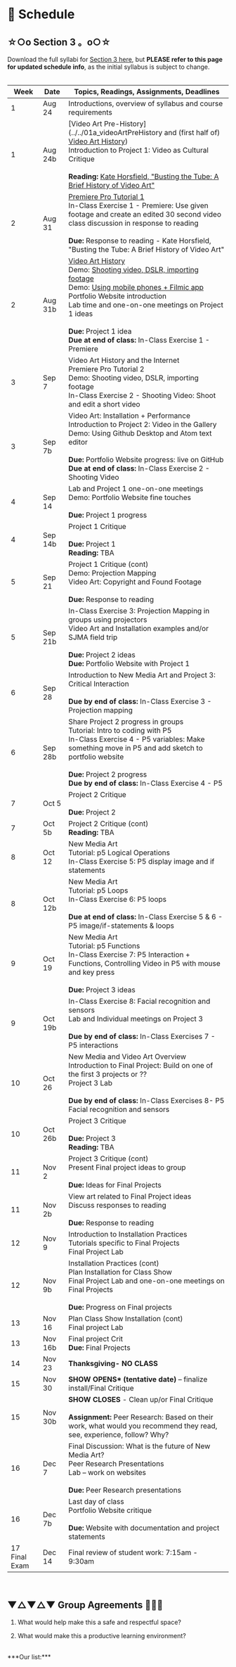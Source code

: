 # 📆 Schedule

## ☆○o Section 3 。o○☆

Download the full syllabi for [Section 3 here](resources/Syllabus_Art75_section3_FA_18.pdf), but **PLEASE refer to this page for updated schedule info**, as the initial syllabus is subject to change.
<br>
<br>


| **Week** | **Date** | **Topics, Readings, Assignments, Deadlines** |
| --- | --- | --- |
| 1 | Aug 24 | Introductions, overview of syllabus and course requirements   |
| 1 | Aug 24b | [Video Art Pre-History](../../01a_videoArtPreHistory and (first half of) [Video Art History](01b_videoArtHistory_pt1)) <br> Introduction to Project 1: Video as Cultural Critique <br><br> **Reading:** [Kate Horsfield, &quot;Busting the Tube: A Brief History of Video Art&quot;](../../readings/*horsfield_busting-the-tube_brief-history-of-video-art)  |
| 2 | Aug 31 | [Premiere Pro Tutorial 1](../../tutorials/01_Premiere) <br> In-Class Exercise 1 - Premiere: Use given footage and create an edited 30 second video <br> class discussion in response to reading <br><br> **Due:** Response to reading - Kate Horsfield, &quot;Busting the Tube: A Brief History of Video Art&quot;  |
| 2 | Aug 31b | [Video Art History](01b_videoArtHistory_pt1) <br> Demo: [Shooting video, DSLR, importing footage](tutorials/02a_shootingDSLR) <br> Demo: [Using mobile phones + Filmic app](tutorials/02b_shootingFilmicPro) <br> Portfolio Website introduction <br> Lab time and one-on-one meetings on Project 1 ideas  <br><br> **Due:** Project 1 idea <br> **Due at end of class:** In-Class Exercise 1 - Premiere  |
| 3 | Sep 7 | Video Art History and the Internet <br> Premiere Pro Tutorial 2 <br> Demo: Shooting video, DSLR, importing footage <br> In-Class Exercise 2 - Shooting Video: Shoot and edit a short video  |
| 3 | Sep 7b | Video Art: Installation + Performance <br> Introduction to Project 2: Video in the Gallery <br> Demo: Using Github Desktop and Atom text editor  <br><br> **Due:** Portfolio Website progress: live on GitHub <br> **Due at end of class:** In-Class Exercise 2 - Shooting Video   |
| 4 | Sep 14 | Lab and Project 1 one-on-one meetings <br> Demo: Portfolio Website fine touches <br><br> **Due:** Project 1 progress  |
| 4 | Sep 14b | Project 1 Critique <br><br> **Due:** Project 1 <br> **Reading:** TBA   |
| 5 | Sep 21 | Project 1 Critique (cont) <br> Demo: Projection Mapping <br> Video Art: Copyright and Found Footage <br><br> **Due:** Response to reading   |
| 5 | Sep 21b | In-Class Exercise 3: Projection Mapping in groups using projectors <br> Video Art and Installation examples and/or SJMA field trip  <br><br> **Due:** Project 2 ideas <br> **Due:** Portfolio Website with Project 1   |
| 6 | Sep 28 | Introduction to New Media Art and Project 3: Critical Interaction <br><br> **Due by end of class:** In-Class Exercise 3 - Projection mapping  |
| 6 | Sep 28b | Share Project 2 progress in groups <br> Tutorial: Intro to coding with P5 <br> In-Class Exercise 4 - P5 variables: Make something move in P5 and add sketch to portfolio website  <br><br> **Due:** Project 2 progress <br> **Due by end of class:** In-Class Exercise 4 - P5  |
| 7 | Oct 5 | Project 2 Critique  <br><br> **Due:** Project 2 |
| 7 | Oct 5b | Project 2 Critique (cont)  <br> **Reading:** TBA  |
| 8 | Oct 12 | New Media Art <br> Tutorial: p5 Logical Operations <br> In-Class Exercise 5: P5 display image and if statements   |
| 8 | Oct 12b | New Media Art <br> Tutorial: p5 Loops <br> In-Class Exercise 6: P5 loops  <br><br> **Due at end of class:** In-Class Exercise  5 &amp; 6 - P5 image/if-statements &amp; loops |
| 9 | Oct 19 | New Media Art <br> Tutorial: p5 Functions <br> In-Class Exercise 7: P5 Interaction + Functions, Controlling Video in P5 with mouse and key press <br><br> **Due:** Project 3 ideas |
| 9 | Oct 19b | In-Class Exercise 8: Facial recognition and sensors <br> Lab and Individual meetings on Project 3  <br><br> **Due by end of class:** In-Class Exercises 7 - P5 interactions  |
| 10 | Oct 26 | New Media and Video Art Overview <br> Introduction to Final Project: Build on one of the first 3 projects or ?? <br> Project 3 Lab  <br><br> **Due by end of class:** In-Class Exercises 8- P5 Facial recognition and sensors |
| 10 | Oct 26b | Project 3 Critique  <br><br> **Due:** Project 3 <br> **Reading:** TBA |
| 11 | Nov 2 | Project 3 Critique (cont) <br> Present Final project ideas to group  <br><br> **Due:** Ideas for Final Projects  |
| 11 | Nov 2b | View art related to Final Project ideas <br> Discuss responses to reading <br><br>  **Due:** Response to reading   |
| 12 | Nov 9 | Introduction to Installation Practices <br> Tutorials specific to Final Projects <br> Final Project Lab  |
| 12 | Nov 9b | Installation Practices (cont) <br> Plan Installation for Class Show <br> Final Project Lab and one-on-one meetings on Final Projects  <br><br> **Due:** Progress on Final projects  |
| 13 | Nov 16 | Plan Class Show Installation (cont) <br> Final project Lab  |
| 13 | Nov 16b | Final project Crit  <br> **Due:** Final Projects  |
| 14 | Nov 23 | **Thanksgiving- NO CLASS** |
| 15 | Nov 30 | **SHOW OPENS\* (tentative date)** – finalize install/Final Critique  |
| 15 | Nov 30b | **SHOW CLOSES** - Clean up/or Final Critique <br><br> **Assignment:** Peer Research: Based on their work, what would you recommend they read, see, experience, follow? Why?  |
| 16 | Dec 7 | Final Discussion: What is the future of New Media Art? <br> Peer Research Presentations <br> Lab – work on websites <br><br> **Due:** Peer Research presentations  |
| 16 | Dec 7b | Last day of class <br> Portfolio Website critique <br><br>  **Due:** Website with documentation and project statements  |
| 17 Final Exam | Dec 14  | Final review of student work: 7:15am - 9:30am  |

<br>


## ▼△▼△▼ Group Agreements 🐼👾🐬


1. What would help make this a safe and respectful space?

2. What would make this a productive learning environment?


<br>
***Our list:***
